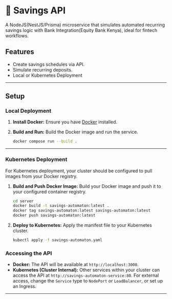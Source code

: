 # 💸 Savings API

A NodeJS(NestJS/Prisma) microservice that simulates automated recurring savings logic with Bank Integration(Equity Bank Kenya), ideal for fintech workflows.

## Features

* Create savings schedules via API.
* Simulate recurring deposits.
* Local or Kubernetes Deployment

----

## Setup

### Local Deployment

1. **Install Docker:** Ensure you have [Docker](https://docs.docker.com/) installed.

2. **Build and Run:**
    Build the Docker image and run the service.

    ```bash
    docker compose run --build .
    ```

-----

### Kubernetes Deployment

For Kubernetes deployment, your cluster should be configured to pull images from your Docker registry.

1. **Build and Push Docker Image:**
    Build your Docker image and push it to your configured container registry.

    ```bash
    cd server
    docker build -t savings-automaton:latest .
    docker tag savings-automaton:latest savings-automaton:latest
    docker push savings-automaton:latest
    ```

2. **Deploy to Kubernetes:**
    Apply the manifest file to your Kubernetes cluster.

    ```bash
    kubectl apply -f savings-automaton.yaml
    ```

### Accessing the API

* **Docker:** The API will be available at `http://localhost:3000`.
* **Kubernetes (Cluster Internal):** Other services within your cluster can access the API at `http://savings-automaton-service:80`. For external access, change the `Service` type to `NodePort` or `LoadBalancer`, or set up an Ingress.

-----

